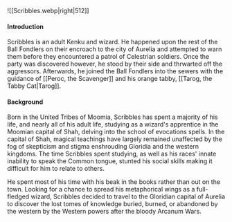 ![[Scribbles.webp|right|512]]


#### Introduction
Scribbles is an adult Kenku and wizard. He happened upon the rest of the Ball Fondlers on their encroach to the city of Aurelia and attempted to warn them before they encountered a patrol of Celestrian soldiers. Once the party was discovered however, he stood by their side and thrwarted off the aggressors. Afterwards, he joined the Ball Fondlers into the sewers with the guidance of [[Peroc, the Scavenger]] and his orange tabby, [[Tarog, the Tabby Cat|Tarog]].

#### Background
Born in the United Tribes of Moomia, Scribbles has spent a majority of his life, and nearly all of his adult life, studying as a wizard's apprentice in the Moomian capital of Shah, delving into the school of evocations spells. In the capital of Shah, magical teachings have largely remained unaffected by the fog of skepticism and stigma enshrouding Gloridia and the western kingdoms. The time Scribbles spent studying, as well as his races' innate inability to speak the Common tongue, stunted his social skills making it difficult for him to relate to others.

He spent most of his time with his beak in the books rather than out on the town. Looking for a chance to spread his metaphorical wings as a full-fledged wizard, Scribbles decided to travel to the Gloridian capital of Aurelia to discover the lost tomes of knowledge buried, burned, or abandoned by the western by the Western powers after the bloody Arcanum Wars.